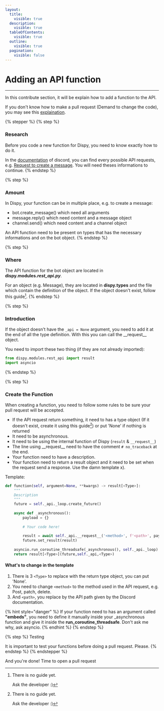 ```yaml
---
layout:
  title:
    visible: true
  description:
    visible: true
  tableOfContents:
    visible: true
  outline:
    visible: true
  pagination:
    visible: false
---
```


# Adding an API function

***

In this contribute section, it will be explain how to add a function to the API.

If you don't know how to make a pull request (Demand to change the code), you may see this [explaination](./#how-to-make-a-pull-request).

{% stepper %}
{% step %}
### Research

Before you code a new function for Dispy, you need to know exactly how to do it.

In the [documentation](https://discord.com/developers/docs/intro) of discord, you can find every possible API requests, e.g. [Request to create a message](https://discord.com/developers/docs/resources/message#create-message). You will need theses informations to continue.
{% endstep %}

{% step %}
### Amount

In Dispy, your function can be in multiple place, e.g. to create a message:

* bot.create\_message() which need all arguments
* message.reply() which need content and a message object
* channel.send() which need content and a channel object

An API function need to be present on types that has the necessary informations and on the bot object.
{% endstep %}

{% step %}
### Where

The API function for the bot object are located in **dispy.modules.**_**rest\_api.py**_.

For an object (e.g. Message), they are located in **dispy.types** and the file which contain the definition of the object. If the object doesn't exist, follow this guide[^1].
{% endstep %}

{% step %}
### Introduction

If the object doesn't have the `_api = None` argument, you need to add it at the end of all the type definition. With this you can call the \_\_request\_\_ object.

You need to import these two thing (if they are not already imported):

```python
from dispy.modules.rest_api import result
import asyncio
```
{% endstep %}

{% step %}
### Create the Function

When creating a function, you need to follow some rules to be sure your pull request will be accepted.

* If the API request return something, it need to has a type object (If it doesn't exist, create it using this guide[^2]) or put 'None' if nothing is returned
* It need to be asynchronous.
* It need to be using the internal function of Dispy (`result` & `__request__`)
* The line using \_\_request\_\_ need to have the comment `# no_traceback` at the end.
* Your function need to have a description.
* Your function need to return a result object and it need to be set when the request send a response. Use the damn template x).

Template:

```python
def function(self, argument=None, **kwargs) -> result[<Type>]:
    """
    Description
    """
    future = self._api._loop.create_future()
    
    async def _asynchronous():
        payload = {}
        
        # Your code here!
        
        result = await self._api.__request__('<method>', f'<path>', payload) # no_traceback
        future.set_result(result)
    
    asyncio.run_coroutine_threadsafe(_asynchronous(), self._api._loop)
    return result[<Type>](future,self._api,<Type>)
```

#### What's to change in the template

1. There is 3 `<Type>` to replace with the return type object, you can put 'None'.
2. You need to change `<method>` to the method used in the API request, e.g. Post, patch, delete.
3. And `<path>`, you replace by the API path given by the Discord documentation.

{% hint style="danger" %}
If your function need to has an argument called **"embeds"**, you need to define it manually inside your \_asynchronous function and give it inside the **run\_coroutine\_threadsafe**. Don't ask me why, ask asyncio.
{% endhint %}
{% endstep %}

{% step %}
Testing

It is important to test your functions before doing a pull request. Please.
{% endstep %}
{% endstepper %}

And you're done! Time to open a pull request

[^1]: There is no guide yet.

    Ask the developer :)

[^2]: There is no guide yet.

    Ask the developer :)
